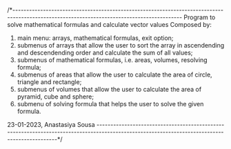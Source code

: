 /*-------------------------------------------------------------------------------------------------------------------------------------------
Program to solve mathematical formulas and calculate vector values
Composed by:

1. main menu: arrays, mathematical formulas, exit option; 
2. submenus of arrays that allow the user to sort the array in ascendending and descendending order and calculate the sum of all values;
3. submenus of mathematical formulas, i.e. areas, volumes, resolving formula;
4. submenus of areas that allow the user to calculate the area of circle, triangle and rectangle;
5. submenus of volumes that allow the user to calculate the area of pyramid, cube and sphere;
6. submenu of solving formula that helps the user to solve the given formula.

23-01-2023, Anastasiya Sousa
----------------------------------------------------------------------------------------------------------------------------------------------*/
